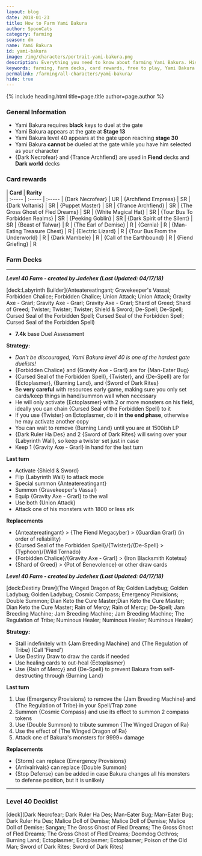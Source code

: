 ```yaml
---
layout: blog
date: 2018-01-23
title: How to Farm Yami Bakura
author: SpoonCats
category: farming
season: dm
name: Yami Bakura
id: yami-bakura
image: /img/characters/portrait-yami-bakura.png
description: Everything you need to know about farming Yami Bakura. His decklists, card rewards, top level farm decks with strategy information and free to play card replacements. This article will help you farm Yami Bakura as efficiently as possible.
keywords: farming, farm decks, card rewards, free to play, Yami Bakura
permalink: /farming/all-characters/yami-bakura/
hide: true
---
```


{% include heading.html title=page.title author=page.author %}

### General Information

* Yami Bakura requires **black** keys to duel at the gate
* Yami Bakura appears at the gate at **Stage 13**
* Yami Bakura level 40 appears at the gate upon reaching **stage 30**
* Yami Bakura **cannot** be dueled at the gate while you have him selected as your character
* {Dark Necrofear} and {Trance Archfiend} are used in **Fiend** decks and **Dark world** decks

### Card rewards

| **Card** |  **Rarity**  
| :----- | :----- | :----- 
| {Dark Necrofear} | UR
| {Archfiend Empress} | SR
| {Dark Voltanis} | SR
| {Puppet Master} | SR
| {Trance Archfiend} | SR
| {The Gross Ghost of Fled Dreams} | SR
| {White Magical Hat} | SR
| {Tour Bus To Forbidden Realms} | SR
| {Peeking Goblin} | SR
| {Dark Spirit of the Silent} | SR
| {Beast of Talwar} | R
| {The Earl of Demise} | R
| {Gernia} | R
| {Man-Eating Treasure Chest} | R
| {Electric Lizard} | R
| {Tour Bus From the Underworld} | R
| {Dark Mambele} | R
| {Call of the Earthbound} | R
| {Fiend Griefing} | R


### Farm Decks

---

***Level 40 Farm - created by Jadehex (Last Updated: 04/17/18)***

[deck:Labyrinth Builder](Anteatereatingant; Gravekeeper's Vassal; Forbidden Chalice; Forbidden Chalice; Union Attack; Union Attack; Gravity Axe - Grarl; Gravity Axe - Grarl; Gravity Axe - Grarl; Shard of Greed; Shard of Greed; Twister; Twister; Twister; Shield & Sword; De-Spell; De-Spell; Cursed Seal of the Forbidden Spell; Cursed Seal of the Forbidden Spell; Cursed Seal of the Forbidden Spell)

* **7.4k** base Duel Assessment

**Strategy:**
* *Don't be discouraged, Yami Bakura level 40 is one of the hardest gate duelists!*
* {Forbidden Chalice} and {Gravity Axe - Grarl} are for {Man-Eater Bug}
* {Cursed Seal of the Forbidden Spell}, {Twister}, and {De-Spell} are for {Ectoplasmer}, {Burning Land}, and {Sword of Dark Rites}
* Be **very careful** with resources early game, making sure you only set cards/keep things in hand/summon wall when necessary
* He will only activate {Ectoplasmer} with 2 or more monsters on his field, ideally you can chain {Cursed Seal of the Forbidden Spell} to it
* If you use {Twister} on Ectoplasmer, do it **in the end phase**, otherwise he may activate another copy
* You can wait to remove {Burning Land} until you are at 1500ish LP
* {Dark Ruler Ha Des} and 2 {Sword of Dark Rites} will swing over your {Labyrinth Wall}, so keep a twister set just in case
* Keep 1 {Gravity Axe - Grarl} in hand for the last turn

**Last turn**
* Activate {Shield & Sword}
* Flip {Labyrinth Wall} to attack mode
* Special summon {Anteatereatingant}
* Summon {Gravekeeper's Vassal}
* Equip {Gravity Axe - Grarl} to the wall
* Use both {Union Attack}
* Attack one of his monsters with 1800 or less atk

**Replacements**
* {Anteatereatingant} > {The Fiend Megacyber} > {Guardian Grarl} (in order of reliability)
* {Cursed Seal of the Forbidden Spell}/{Twister}/{De-Spell} > {Typhoon}/{Wild Tornado}
* {Forbidden Chalice}/{Gravity Axe - Grarl} > {Iron Blacksmith Kotetsu}
* {Shard of Greed} > {Pot of Benevolence} or other draw cards  

***Level 40 Farm - created by Jadehex (Last Updated: 04/17/18)***

[deck:Destiny Draw](The Winged Dragon of Ra; Golden Ladybug; Golden Ladybug; Golden Ladybug; Cosmic Compass; Emergency Provisions; Double Summon; Dian Keto the Cure Master;Dian Keto the Cure Master; Dian Keto the Cure Master; Rain of Mercy; Rain of Mercy; De-Spell; Jam Breeding Machine; Jam Breeding Machine; Jam Breeding Machine; The Regulation of Tribe; Numinous Healer; Numinous Healer; Numinous Healer)

**Strategy:**
* Stall indefinitely with {Jam Breeding Machine} and {The Regulation of Tribe} (Call 'Fiend')
* Use Destiny Draw to draw the cards if needed
* Use healing cards to out-heal {Ectoplasmer}
* Use {Rain of Mercy} and {De-Spell} to prevent Bakura from self-destructing through {Burning Land}

**Last turn**
1. Use {Emergency Provisions} to remove the {Jam Breeding Machine} and {The Regulation of Tribe} in your Spell/Trap zone
2. Summon {Cosmic Compass} and use its effect to summon 2 compass tokens
3. Use {Double Summon} to tribute summon {The Winged Dragon of Ra}
4. Use the effect of {The Winged Dragon of Ra}
5. Attack one of Bakura's monsters for 9999+ damage

**Replacements**
* {Storm} can replace {Emergency Provisions}
* {Arrivalrivals} can replace {Double Summon}
* {Stop Defense} can be added in case Bakura changes all his monsters to defense position, but it is unlikely

---
### Level 40 Decklist

[deck](Dark Necrofear; Dark Ruler Ha Des; Man-Eater Bug; Man-Eater Bug; Dark Ruler Ha Des; Malice Doll of Demise; Malice Doll of Demise; Malice Doll of Demise; Sangan; The Gross Ghost of Fled Dreams; The Gross Ghost of Fled Dreams; The Gross Ghost of Fled Dreams; Doomdog Octhros; Burning Land; Ectoplasmer; Ectoplasmer; Ectoplasmer; Poison of the Old Man; Sword of Dark Rites; Sword of Dark Rites)
